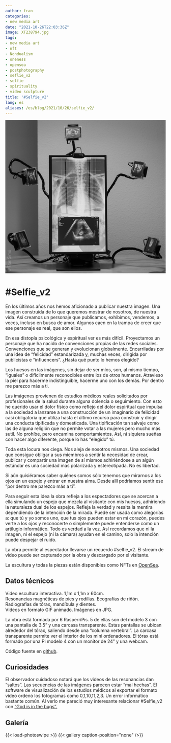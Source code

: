 ```yaml
---
author: fran
categories:
- new media art
date: "2021-10-26T22:03:36Z"
image: XT238794.jpg
tags:
- new media art
- nft
- Nondualism
- oneness
- opensea
- postphotography
- seflie_v2
- selfie
- spirituality
- video sculpture
title: '#Selfie_v2'
lang: es
aliases: /es/blog/2021/10/26/selfie_v2/
---
```

![](XT238820.jpg)
# #Selfie_v2

En los últimos años nos hemos aficionado a publicar nuestra imagen. Una imagen construida de lo que queremos mostrar de nosotros, de nuestra vida. Así creamos un personaje que publicamos, exhibimos, vendemos, a veces, incluso en busca de amor. Algunos caen en la trampa de creer que ese personaje es real, que son ellos.

En esa distopía psicológica y espiritual ver es más difícil. Proyectamos un personaje que ha nacido de convenciones propias de las redes sociales. Convenciones que se generan y evolucionan globalmente. Encarriladas por una idea de “felicidad” estandarizada y, muchas veces, dirigida por publicistas e “influencers”. ¿Hasta qué punto lo hemos elegido?

Los huesos en las imágenes, sin dejar de ser míos, son, al mismo tiempo, “iguales” o difícilmente reconocibles entre los de otros humanos. Atravieso la piel para hacerme indistinguible, hacerme uno con los demás. Por dentro me parezco más a ti.

Las imágenes provienen de estudios médicos reales solicitados por profesionales de la salud durante alguna dolencia o seguimiento. Con esto he querido usar el dolor físico como reflejo del dolor espiritual que impulsa a la sociedad a lanzarse a una construcción de un imaginario de felicidad casi obligatoria que utiliza hasta el último recurso para construir y dirigir una conducta tipificada y domesticada. Una tipificación tan salvaje como las de alguna religión que no permite votar a las mujeres pero mucho más sutil. No prohíbe, pero encamina comportamientos. Así, ni siquiera sueñas con hacer algo diferente, porque lo has “elegido” tú.

Toda esta locura nos ciega. Nos aleja de nosotros mismos. Una sociedad que consigue obligar a sus miembros a sentir la necesidad de crear, publicar y compartir una imagen de sí mismos adhiriéndose a un algún estándar es una sociedad más polarizada y estereotipada. No es libertad.

Si aún quisiéramos saber quiénes somos sólo tenemos que mirarnos a los ojos en un espejo y entrar en nuestra alma. Desde allí podríamos sentir ese “por dentro me parezco más a ti”.

Para seguir esta idea la obra refleja a los espectadores que se acercan a ella simulando un espejo que mezcla al visitante con mis huesos, adhiriendo la naturaleza dual de los espejos. Refleja la verdad y resalta la mentira dependiendo de la intención de la mirada. Puede ser usada como alegorías a: que tú y yo somos uno, que tus ojos pueden estar en mi corazón, puedes verte a los ojos y reconocerte o simplemente puede entenderse como un artilugio informático. Todo es verdad a la vez. Así recordamos que ni la imagen, ni el espejo (ni la cámara) ayudan en el camino, solo la intención puede despejar el ruido.

La obra permite al espectador llevarse un recuerdo #selfie\_v2. El stream de video puede ser capturado por la obra y descargado por el visitante.

La escultura y todas la piezas están disponibles como NFTs en [OpenSea](https://opensea.io/collection/selfie-v2-fransimo).


    

## Datos técnicos

Video escultura interactiva. 1,1m x 1,1m x 60cm.  
Resonancias magnéticas de pies y rodillas. Ecografías de riñón. Radiografías de tórax, mandíbula y dientes.  
Videos en formato GIF animado. Imágenes en JPG.

La obra está formada por 6 RasperriPis. 5 de ellas son del modelo 3 con una pantalla de 3.5” y una carcasa transparente. Estas pantallas se ubican alrededor del tórax, saliendo desde una “columna vertebral”. La carcasa transparente permite ver el interior de los mini ordenadores. El tórax está formado por una Pi modelo 4 con un monitor de 24” y una webcam.

Código fuente en [github](https://github.com/fransimo/selfie_v2).

## Curiosidades

El observador cuidadoso notará que los videos de las resonancias dan “saltos”. Las secuencias de las imágenes parecen estar “mal hechas”. El software de visualización de los estudios médicos al exportar el formato vídeo ordenó los fotogramas como 0,1,10,11,2,3. Un error informático bastante común. Al verlo me pareció muy interesante relacionar #Selfie\_v2 con [“God is in the bugs”.](https://fransimo.info/es/blog/2021/07/31/god-is-in-the-bugs/)


## Galería

{{< load-photoswipe >}}
{{< gallery caption-position="none" />}}
